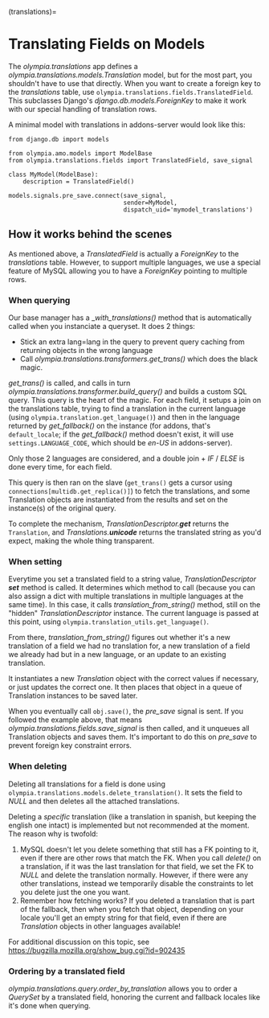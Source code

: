 (translations)=

# Translating Fields on Models

The _olympia.translations_ app defines a
_olympia.translations.models.Translation_ model, but for the most part, you
shouldn't have to use that directly. When you want to create a foreign key to
the _translations_ table, use
`olympia.translations.fields.TranslatedField`. This subclasses Django's
_django.db.models.ForeignKey_ to make it work with our special handling
of translation rows.

A minimal model with translations in addons-server would look like this:

```
from django.db import models

from olympia.amo.models import ModelBase
from olympia.translations.fields import TranslatedField, save_signal

class MyModel(ModelBase):
    description = TranslatedField()

models.signals.pre_save.connect(save_signal,
                                sender=MyModel,
                                dispatch_uid='mymodel_translations')
```

## How it works behind the scenes

As mentioned above, a _TranslatedField_ is actually a _ForeignKey_ to the
_translations_ table. However, to support multiple languages, we use a
special feature of MySQL allowing you to have a _ForeignKey_ pointing to
multiple rows.

### When querying

Our base manager has a __with_translations()_ method that is automatically
called when you instanciate a queryset. It does 2 things:

- Stick an extra lang=lang in the query to prevent query caching from returning
  objects in the wrong language
- Call _olympia.translations.transformers.get_trans()_ which does the black
  magic.

_get_trans()_ is called, and calls in turn
_olympia.translations.transformer.build_query()_ and builds a custom SQL
query. This query is the heart of the magic. For each field, it setups a join
on the translations table, trying to find a translation in the current language
(using `olympia.translation.get_language()`) and then in the language
returned by _get_fallback()_ on the instance (for addons, that's
`default_locale`; if the _get_fallback()_ method doesn't exist, it will
use `settings.LANGUAGE_CODE`, which should be _en-US_ in addons-server).

Only those 2 languages are considered, and a double join + _IF_ / _ELSE_ is
done every time, for each field.

This query is then ran on the slave (`get_trans()` gets a cursor using
`connections[multidb.get_replica()]`) to fetch the translations, and some
Translation objects are instantiated from the results and set on the
instance(s) of the original query.

To complete the mechanism, _TranslationDescriptor.__get___ returns the
`Translation`, and _Translations.__unicode___ returns the translated string
as you'd expect, making the whole thing transparent.

### When setting

Everytime you set a translated field to a string value,
_TranslationDescriptor_ ___set___ method is called. It determines which
method to call (because you can also assign a dict with multiple translations
in multiple languages at the same time). In this case, it calls
_translation_from_string()_ method, still on the "hidden"
_TranslationDescriptor_ instance. The current language is passed at this
point, using `olympia.translation_utils.get_language()`.

From there, _translation_from_string()_ figures out whether it's a new
translation of a field we had no translation for, a new translation of a
field we already had but in a new language, or an update to an existing
translation.

It instantiates a new _Translation_ object with the correct values if
necessary, or just updates the correct one. It then places that object in a
queue of Translation instances to be saved later.

When you eventually call `obj.save()`, the _pre_save_ signal is sent. If
you followed the example above, that means
_olympia.translations.fields.save_signal_ is then called, and it unqueues all
Translation objects and saves them. It's important to do this on _pre_save_
to prevent foreign key constraint errors.

### When deleting

Deleting all translations for a field is done using
`olympia.translations.models.delete_translation()`. It sets the field to
_NULL_ and then deletes all the attached translations.

Deleting a *specific* translation (like a translation in spanish, but keeping
the english one intact) is implemented but not recommended at the moment.
The reason why is twofold:

1. MySQL doesn't let you delete something that still has a FK pointing to it,
   even if there are other rows that match the FK. When you call _delete()_
   on a translation, if it was the last translation for that field, we set the
   FK to _NULL_ and delete the translation normally. However, if there were
   any other translations, instead we temporarily disable the constraints to
   let you delete just the one you want.
2. Remember how fetching works? If you deleted a translation that is part of
   the fallback, then when you fetch that object, depending on your locale
   you'll get an empty string for that field, even if there are _Translation_
   objects in other languages available!

For additional discussion on this topic, see
<https://bugzilla.mozilla.org/show_bug.cgi?id=902435>

### Ordering by a translated field

_olympia.translations.query.order_by_translation_ allows you to order a
_QuerySet_ by a translated field, honoring the current and fallback locales
like it's done when querying.
